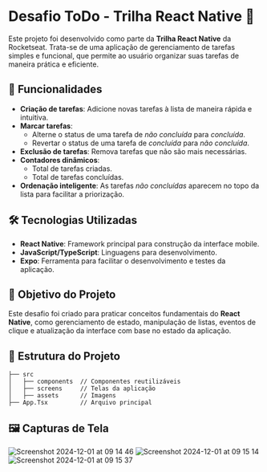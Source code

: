 # Desafio ToDo - Trilha React Native 🚀

Este projeto foi desenvolvido como parte da **Trilha React Native** da Rocketseat. Trata-se de uma aplicação de gerenciamento de tarefas simples e funcional, que permite ao usuário organizar suas tarefas de maneira prática e eficiente.

## 📱 Funcionalidades

- **Criação de tarefas**: Adicione novas tarefas à lista de maneira rápida e intuitiva.
- **Marcar tarefas**: 
  - Alterne o status de uma tarefa de *não concluída* para *concluída*.
  - Revertar o status de uma tarefa de *concluída* para *não concluída*.
- **Exclusão de tarefas**: Remova tarefas que não são mais necessárias.
- **Contadores dinâmicos**:
  - Total de tarefas criadas.
  - Total de tarefas concluídas.
- **Ordenação inteligente**: As tarefas *não concluídas* aparecem no topo da lista para facilitar a priorização.

## 🛠️ Tecnologias Utilizadas

- **React Native**: Framework principal para construção da interface mobile.
- **JavaScript/TypeScript**: Linguagens para desenvolvimento.
- **Expo**: Ferramenta para facilitar o desenvolvimento e testes da aplicação.

## 🎯 Objetivo do Projeto

Este desafio foi criado para praticar conceitos fundamentais do **React Native**, como gerenciamento de estado, manipulação de listas, eventos de clique e atualização da interface com base no estado da aplicação.

## 📂 Estrutura do Projeto

```plaintext
├── src
│   ├── components  // Componentes reutilizáveis
│   ├── screens     // Telas da aplicação
│   ├── assets      // Imagens
├── App.Tsx         // Arquivo principal
```
## 🖼️ Capturas de Tela
![Screenshot 2024-12-01 at 09 14 46](https://github.com/user-attachments/assets/d4ebd1a8-61ee-4a2b-a363-f0f90088d110)
![Screenshot 2024-12-01 at 09 15 14](https://github.com/user-attachments/assets/ce6c9df3-a0ef-4293-86a9-983ab8981d00)
![Screenshot 2024-12-01 at 09 15 37](https://github.com/user-attachments/assets/95c475dd-99ae-4ab0-974a-651e7701a7b7)
